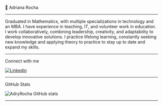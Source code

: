 💾 Adriana Rocha

_______________________________________________________________________________________

Graduated in Mathematics, with multiple specializations in technology and an MBA. I have experience in teaching, IT, and volunteer work in education. I work collaboratively, combining leadership, creativity, and adaptability to develop innovative solutions. I practice lifelong learning, constantly seeking new knowledge and applying theory to practice to stay up to date and expand my skills.

________________________________________________________________________________________

Connect with me

[![Linkedin](https://img.shields.io/badge/LinkedIn-0077B5?style=for-the-badge&logo=linkedin&logoColor=white)](https://www.linkedin.com/in/adrianarochacp/)

_________________________________________________________________________________________

GitHub Stats

![AdryRocha GitHub stats](https://github-readme-stats.vercel.app/api?username=AdryRocha&show_icons=true&theme=cobalt)

__________________________________________________________________________________________








